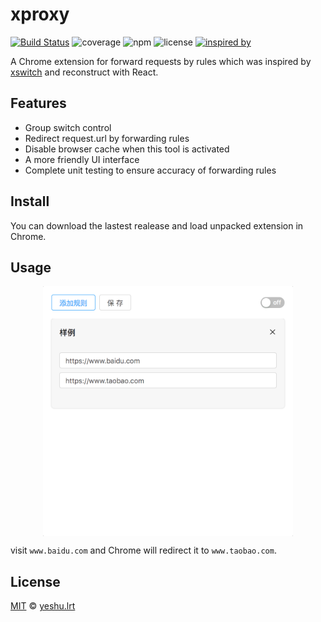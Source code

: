 # xproxy

[![Build Status](https://travis-ci.org/xdlrt/xproxy.svg?branch=master)](https://travis-ci.org/xdlrt/xproxy)
![coverage](https://img.shields.io/badge/coverage-100%25-green.svg)
![npm](https://img.shields.io/badge/npm-v5.4.2-blue.svg)
![license](https://img.shields.io/github/license/mashape/apistatus.svg)
[![inspired by](https://img.shields.io/badge/inspired%20by-xswitch-lightgrey.svg)](https://github.com/yize/xswitch)


A Chrome extension for forward requests by rules which was inspired by [xswitch](https://github.com/yize/xswitch) and reconstruct with React.

## Features

- Group switch control
- Redirect request.url by forwarding rules
- Disable browser cache when this tool is activated
- A more friendly UI interface
- Complete unit testing to ensure accuracy of forwarding rules

## Install 

You can download the lastest realease and load unpacked extension in Chrome.

## Usage

<img src="./assets/usage.png" style="width: 400px;height: 400px;margin: 0 auto;display: block;" />

visit `www.baidu.com` and Chrome will redirect it to `www.taobao.com`.

## License

[MIT](https://opensource.org/licenses/MIT) © [yeshu.lrt](https://xdlrt.github.io/)
